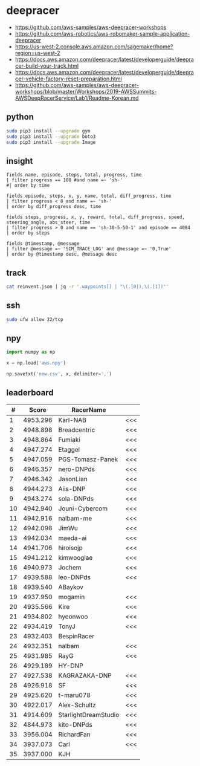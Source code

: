 # deepracer

* <https://github.com/aws-samples/aws-deepracer-workshops>
* <https://github.com/aws-robotics/aws-robomaker-sample-application-deepracer>
* <https://us-west-2.console.aws.amazon.com/sagemaker/home?region=us-west-2>
* <https://docs.aws.amazon.com/deepracer/latest/developerguide/deepracer-build-your-track.html>
* <https://docs.aws.amazon.com/deepracer/latest/developerguide/deepracer-vehicle-factory-reset-preparation.html>
* <https://github.com/aws-samples/aws-deepracer-workshops/blob/master/Workshops/2019-AWSSummits-AWSDeepRacerService/Lab1/Readme-Korean.md>

## python

```bash
sudo pip3 install --upgrade gym
sudo pip3 install --upgrade boto3
sudo pip3 install --upgrade Image
```

## insight

```
fields name, episode, steps, total, progress, time
| filter progress == 100 #and name =~ 'sh-'
#| order by time

fields episode, steps, x, y, name, total, diff_progress, time
| filter progress < 0 and name =~ 'sh-'
| order by diff_progress desc, time

fields steps, progress, x, y, reward, total, diff_progress, speed, steering_angle, abs_steer, time
| filter progress > 0 and name == 'sh-30-5-50-1' and episode == 4084
| order by steps

fields @timestamp, @message
| filter @message =~ 'SIM_TRACE_LOG' and @message =~ '0,True'
| order by @timestamp desc, @message desc
```

## track

```bash
cat reinvent.json | jq -r '.waypoints[] | "\(.[0]),\(.[1])"'
```

## ssh

```bash
sudo ufw allow 22/tcp
```

## npy

```python
import numpy as np

x = np.load('aws.npy')

np.savetxt('new.csv', x, delimiter=',')
```

## leaderboard

<!-- leaderboard -->
| # | Score | RacerName |   |
| - | ----- | --------- | - |
| 1 | 4953.296 | Karl-NAB | <<< |
| 2 | 4948.898 | Breadcentric | <<< |
| 3 | 4948.864 | Fumiaki | <<< |
| 4 | 4947.274 | Etaggel | <<< |
| 5 | 4947.059 | PGS-Tomasz-Panek | <<< |
| 6 | 4946.357 | nero-DNPds | <<< |
| 7 | 4946.342 | JasonLian | <<< |
| 8 | 4944.273 | Aiis-DNP | <<< |
| 9 | 4943.274 | sola-DNPds | <<< |
| 10 | 4942.940 | Jouni-Cybercom | <<< |
| 11 | 4942.916 | nalbam-me | <<< |
| 12 | 4942.098 | JimWu | <<< |
| 13 | 4942.034 | maeda-ai | <<< |
| 14 | 4941.706 | hiroisojp | <<< |
| 15 | 4941.212 | kimwooglae | <<< |
| 16 | 4940.973 | Jochem | <<< |
| 17 | 4939.588 | leo-DNPds | <<< |
| 18 | 4939.540 | ABaykov | |
| 19 | 4937.950 | mogamin | <<< |
| 20 | 4935.566 | Kire | <<< |
| 21 | 4934.802 | hyeonwoo | <<< |
| 22 | 4934.419 | TonyJ | <<< |
| 23 | 4932.403 | BespinRacer | |
| 24 | 4932.351 | nalbam | <<< |
| 25 | 4931.985 | RayG | <<< |
| 26 | 4929.189 | HY-DNP | |
| 27 | 4927.538 | KAGRAZAKA-DNP | <<< |
| 28 | 4926.918 | SF | <<< |
| 29 | 4925.620 | t-maru078 | <<< |
| 30 | 4922.017 | Alex-Schultz | <<< |
| 31 | 4914.609 | StarlightDreamStudio | <<< |
| 32 | 4844.973 | kito-DNPds | <<< |
| 33 | 3956.004 | RichardFan | <<< |
| 34 | 3937.073 | Carl | <<< |
| 35 | 3937.000 | KJH | |
